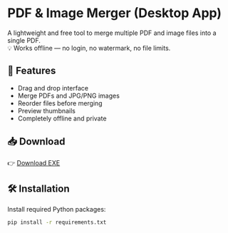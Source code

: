 # PDF & Image Merger (Desktop App)

A lightweight and free tool to merge multiple PDF and image files into a single PDF.  
💡 Works offline — no login, no watermark, no file limits.

## 🚀 Features
- Drag and drop interface
- Merge PDFs and JPG/PNG images
- Reorder files before merging
- Preview thumbnails
- Completely offline and private

## 📥 Download
👉 [Download EXE](https://afzalbadshah.com/index.php/2025/06/17/merge-pdf-and-images-into-a-single-file-free-unlimited-and-easy-to-use/)

## 🛠 Installation
Install required Python packages:
```bash
pip install -r requirements.txt
